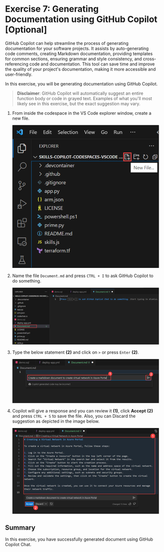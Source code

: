 # Exercise 7: Generating Documentation using GitHub Copilot [Optional]

GitHub Copilot can help streamline the process of generating documentation for your software projects. It assists by auto-generating code comments, creating Markdown documentation, providing templates for common sections, ensuring grammar and style consistency, and cross-referencing code and documentation. This tool can save time and improve the quality of your project's documentation, making it more accessible and user-friendly.

In this exercise, you will be generating documentation using GitHub Copilot.

>**Disclaimer**: GitHub Copilot will automatically suggest an entire function body or code in grayed text. Examples of what you'll most likely see in this exercise, but the exact suggestion may vary.

1. From inside the codespace in the VS Code explorer window, create a new file.

    ![](../media/chat-code-new.png)

1. Name the file `Document.md` and press `CTRL + I` to ask GitHub Copilot to do something.

   ![](../media/ex-7-docmd.png)

1. Type the below statement **(2)** and click on `>` or press `Enter` **(2)**.

   ![](../media/ex-7-mdsearch.png)

1. Copilot will give a response and you can review it **(1)**, click **Accept** **(2)** and press `CTRL + S` to save the file. Also, you can Discard the suggestion as depicted in the image below.

   ![](../media/ex-7-mdreview.png)

## Summary

In this exercise, you have successfully generated document using GitHub Copilot Chat.
